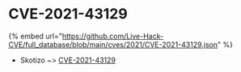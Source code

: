 # CVE-2021-43129
{% embed url="https://github.com/Live-Hack-CVE/full_database/blob/main/cves/2021/CVE-2021-43129.json" %}

* Skotizo ~> [CVE-2021-43129](https://www.alice-snow.ru/2021/database/cve-2021-43129/cve-2021-43129-skotizo)